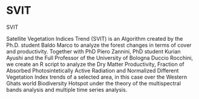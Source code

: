 # SVIT

SVIT

Satellite Vegetation Indices Trend (SVIT) is an Algorithm created by the Ph.D. student Baldo Marco to analyze the forest changes in terms of cover and productivity. 
Together with PhD Piero Zannini, PhD student Kurian Ayushi and the Full Professor of the University of Bologna Duccio Rocchini, we create an R script to analyze the 
Dry Matter Productivity, Fraction of Absorbed Photosintetically Active Radiation and Normalized Different Vegetation Index trends of a selected area, in this case over 
the Western Ghats world Biodiversity Hotspot under the theory of the multispectral bands analysis and multiple time series analysis.
